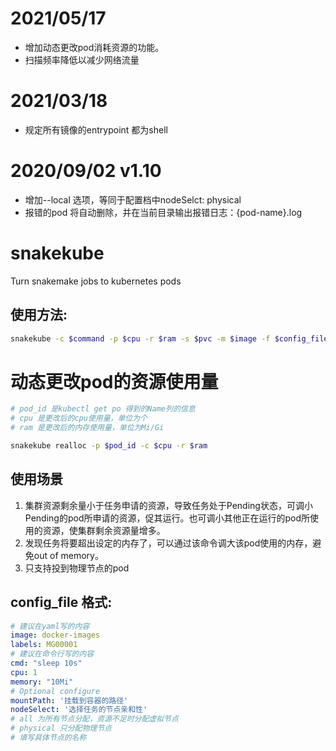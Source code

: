 # 2021/05/17
- 增加动态更改pod消耗资源的功能。
- 扫描频率降低以减少网络流量
# 2021/03/18
- 规定所有镜像的entrypoint 都为shell
# 2020/09/02 v1.10
- 增加--local 选项，等同于配置档中nodeSelct: physical
- 报错的pod 将自动删除，并在当前目录输出报错日志：{pod-name}.log

# snakekube
Turn snakemake jobs to kubernetes pods
## 使用方法:

```sh
snakekube -c $command -p $cpu -r $ram -s $pvc -m $image -f $config_file
```

# 动态更改pod的资源使用量
```sh
# pod_id 是kubectl get po 得到的Name列的信息
# cpu 是更改后的cpu使用量，单位为个
# ram 是更改后的内存使用量，单位为Mi/Gi

snakekube realloc -p $pod_id -c $cpu -r $ram 
```

## 使用场景
1. 集群资源剩余量小于任务申请的资源，导致任务处于Pending状态，可调小Pending的pod所申请的资源，促其运行。也可调小其他正在运行的pod所使用的资源，使集群剩余资源量增多。
2. 发现任务将要超出设定的内存了，可以通过该命令调大该pod使用的内存，避免out of memory。
3. 只支持投到物理节点的pod

## config_file 格式:
``` yaml
# 建议在yaml写的内容
image: docker-images
labels: MG00001
# 建议在命令行写的内容
cmd: "sleep 10s"
cpu: 1
memory: "10Mi"
# Optional configure
mountPath: '挂载到容器的路径'
nodeSelect: '选择任务的节点亲和性'
# all 为所有节点分配，资源不足时分配虚拟节点
# physical 只分配物理节点
# 填写具体节点的名称
```
